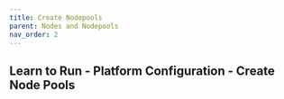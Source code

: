 ```yaml
---
title: Create Nodepools
parent: Nodes and Nodepools
nav_order: 2
---
```


## Learn to Run - Platform Configuration - Create Node Pools

#### 